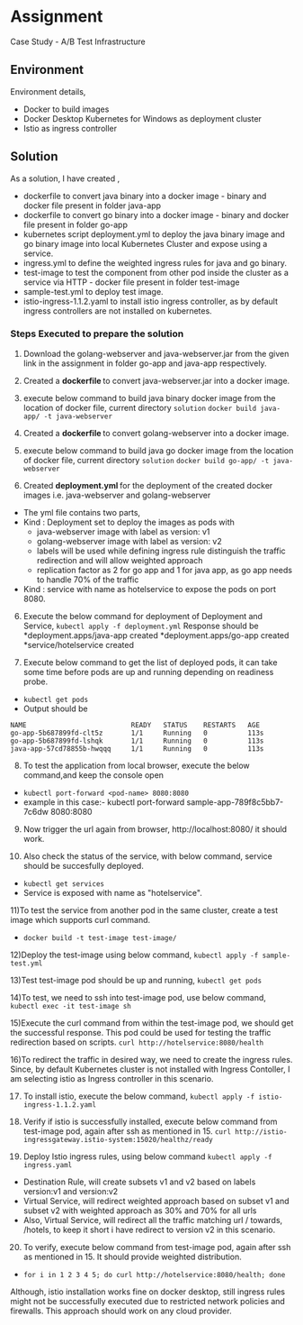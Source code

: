 # Assignment

Case Study - A/B Test Infrastructure

## Environment

Environment details,
* Docker to build images
* Docker Desktop Kubernetes for Windows as deployment cluster
* Istio as ingress controller

## Solution


As a solution, I have created , 
* dockerfile to convert java binary into a docker image - binary and docker file present in folder java-app
* dockerfile to convert go binary into a docker image - binary and docker file present in folder go-app
* kubernetes script deployment.yml to deploy the java binary image and go binary image into local Kubernetes Cluster and expose using a service.
* ingress.yml to define the weighted ingress rules for java and go binary.
* test-image to test the component from other pod inside the cluster as a service via HTTP - docker file present in folder test-image
* sample-test.yml to deploy test image.
* istio-ingress-1.1.2.yaml to install istio ingress controller, as by default ingress controllers are not installed on kubernetes.


### Steps Executed to prepare the solution

1) Download the golang-webserver and java-webserver.jar from the given link in the assignment in folder go-app and java-app respectively. 
2) Created a <b> dockerfile </b> to convert java-webserver.jar into a docker image. 
3) execute below command to build java binary docker image from the location of docker file, current directory `solution`
		`docker build java-app/ -t java-webserver` 
4) Created a <b> dockerfile </b> to convert golang-webserver into a docker image.
4) execute below command to build java go docker image from the location of docker file, current directory `solution`
		`docker build go-app/ -t java-webserver`		
		
5) Created <b> deployment.yml </b> for the deployment of the created docker images i.e. java-webserver and golang-webserver
* The yml file contains two parts, 
* Kind : Deployment set to deploy the images as pods with 
	* java-webserver image with label as version: v1
	* golang-webserver image with label as version: v2
	* labels will be used while defining ingress rule distinguish the traffic redirection and will allow weighted approach
	* replication factor as 2 for go app and 1 for java app, as go app needs to handle 70% of the traffic
* Kind : service with name as hotelservice to expose the pods on port 8080.

6) Execute the below command for deployment of Deployment and Service,
         `kubectl apply -f deployment.yml` 
Response should be 
*deployment.apps/java-app created
*deployment.apps/go-app created
*service/hotelservice created

7) Execute below command to get the list of deployed pods, it can take some time before pods are up and running depending on readiness probe.
* `kubectl get pods`
* Output should be 
```
NAME                          READY   STATUS    RESTARTS   AGE
go-app-5b687899fd-clt5z       1/1     Running   0          113s
go-app-5b687899fd-lshqk       1/1     Running   0          113s
java-app-57cd78855b-hwqqq     1/1     Running   0          113s
```

8) To test the application from local browser, execute the below command,and keep the console open
  * `kubectl port-forward <pod-name> 8080:8080` 
  *  example in this case:- kubectl port-forward sample-app-789f8c5bb7-7c6dw 8080:8080
  
9) Now trigger the url again from browser, http://localhost:8080/ it should work.

10) Also check the status of the service, with below command, service should be succesfully deployed. 
* `kubectl get services` 
* Service is exposed with name as "hotelservice".
        
11)To test the service from another pod in the same cluster, create a test image which supports curl command.
* `docker build -t test-image test-image/`
           
12)Deploy the test-image using below command, 
           `kubectl apply -f sample-test.yml` 
           
13)Test test-image pod should be up and running, `kubectl get pods`

14)To test, we need to ssh into test-image pod, use below command,
         `kubectl exec -it test-image sh`
         
15)Execute the curl command from within the test-image pod, we should get the successful response. This pod could be used for testing the traffic redirection based on scripts.
         `curl http://hotelservice:8080/health`
		 
16)To redirect the traffic in desired way, we need to create the ingress rules. Since, by default Kubernetes cluster is not installed with Ingress Contoller, I am selecting istio as Ingress controller in this scenario.

17) To install istio, execute the below command,
		  `kubectl apply -f istio-ingress-1.1.2.yaml`
		  
18) Verify if istio is successfully installed, execute below command from test-image pod, again after ssh as mentioned in 15.
		  `curl http://istio-ingressgateway.istio-system:15020/healthz/ready`

19) Deploy Istio ingress rules, using below command
		  `kubectl apply -f ingress.yaml`
* Destination Rule, will create subsets v1 and v2 based on labels version:v1 and version:v2
* Virtual Service, will redirect weighted approach based on subset v1 and subset v2 with weighted approach as 30% and 70% for all urls
* Also, Virtual Service, will redirect all the traffic matching url / towards, /hotels, to keep it short i have redirect to version v2 in this scenario.

20) To verify, execute below command from test-image pod, again after ssh as mentioned in 15. It should provide weighted distribution.
* `for i in 1 2 3 4 5; do curl http://hotelservice:8080/health; done`

Although, istio installation works fine on docker desktop, still ingress rules might not be successfully executed due to restricted network policies and firewalls. This approach should work on any cloud provider.

            


		



